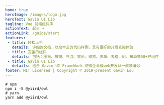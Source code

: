```yaml
---
home: true
heroImage: /images/logo.jpg
heroText: Gavin UI Lib
tagline: Vue 前端组件库
actionText: 起步 →
actionLink: /guide/start
features:
 - title: 轻松上手
   details: 详细的文档，以及丰富的代码样例，具有很好的开发查阅体验
 - title: 完备的组件
   details: 包括：图标、按钮、气泡、提示、模态、表单、表格、树、布局等50+种组件
 - title: Gavin UI Lib
   details: 结合 Gavin UI FrameWork 使得企业级web开发丝一般顺滑😄
footer: MIT Licensed | Copyright © 2019-present Gavin Lou
---
```


```shell
# npm
npm i -S @yiird/owl
# yarn
yarn add @yiird/owl
```
